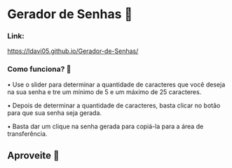 # Gerador de Senhas 🔐

### Link:

https://ldavi05.github.io/Gerador-de-Senhas/

### Como funciona? 🤔

• Use o slider para determinar a quantidade de caracteres que você deseja na sua senha e tre um mínimo de 5 e um máximo de 25 caracteres.

• Depois de determinar a quantidade de caracteres, basta clicar no botão para que sua senha seja gerada.

• Basta dar um clique na senha gerada para copiá-la para a área de transferência.

## Aproveite 🌟
